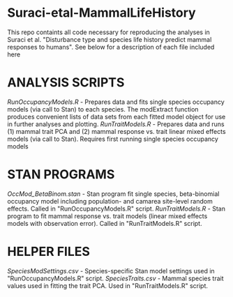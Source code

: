 # Suraci-etal-MammalLifeHistory
This repo containts all code necessary for reproducing the analyses in Suraci et al. "Disturbance type and species life history predict mammal responses to humans".  See below for a description of each file included here

# ANALYSIS SCRIPTS
_RunOccupancyModels.R_ - Prepares data and fits single species occupancy models (via call to Stan) to each species.  The modExtract function produces convenient lists of data sets from each fitted model object for use in further analyses and plotting.
_RunTraitModels.R_ - Prepares data and runs (1) mammal trait PCA and (2) mammal response vs. trait linear mixed effects models (via call to Stan). Requires first running single species occupancy models

# STAN PROGRAMS
_OccMod_BetaBinom.stan_ - Stan program fit single species, beta-binomial occupancy model including population- and camarea site-level random effects.  Called in "RunOccupancyModels.R" script.
_RunTraitModels.R_ - Stan program to fit mammal response vs. trait models (linear mixed effects models with observation error). Called in "RunTraitModels.R" script.

# HELPER FILES
_SpeciesModSettings.csv_ - Species-specific Stan model settings used in "RunOccupancyModels.R" script.
_SpeciesTraits.csv_ - Mammal species trait values used in fitting the trait PCA. Used in "RunTraitModels.R" script.
